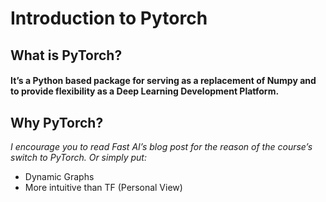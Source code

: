 
# Introduction to Pytorch 
## What is PyTorch?
#### It’s a Python based package for serving as a replacement of Numpy and to provide flexibility as a Deep Learning Development Platform.
## Why PyTorch?
*I encourage you to read Fast AI’s blog post for the reason of the course’s switch to PyTorch.
Or simply put:*
* Dynamic Graphs
* More intuitive than TF (Personal View)
